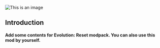 ![This is an image](https://s1.ax1x.com/2022/07/29/vPQL1P.png)
## Introduction  
#### Add some contents for Evolution: Reset modpack. You can also use this mod by yourself.
